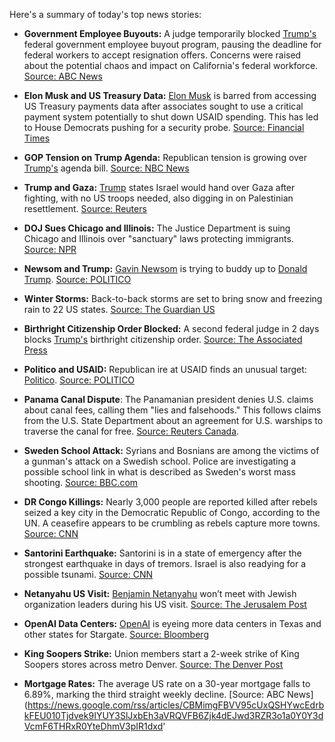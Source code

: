 
Here\'s a summary of today\'s top news stories:

*   **Government Employee Buyouts:** A judge temporarily blocked [Trump\'s](https://en.wikipedia.org/wiki/Donald_Trump) federal government employee buyout program, pausing the deadline for federal workers to accept resignation offers. Concerns were raised about the potential chaos and impact on California\'s federal workforce. [Source: ABC News](https://news.google.com/rss/articles/CBMiqgFBVV95cUxPem5NT2lEeTRNeTIyMnRfOXNFX0k0c2d1UGdYNW40Y1VSZ0FKSmlKSWNTNUpQYmNnLWw0TXhWNEhHU25FVXBUMElmUVkyTDFtQ01QTDRxazlTcW9IT1ozMUM0YXctT29peHM3aWl1RE5uelpRUTZjMm1sNnVNTTRBVUdKdk1tcmdxT2E2VldwZVVIOWFkbVVpNFJRREpKV0U4eWdyZWE1MkU4Z9IBrwFBVV95cUxOS05aVHVzMWlHdW41MHpETE9raHhjUEh5WmFhcmpZSk1WMEJnVVFwanYwOHd6Y0VkQ1VpTFVWQ3RKcXJ0SkVtd1VIZGhDdHhLWk9rbGhLaUVCOU5xUjF3VFEtaXEzRktHTl9Fc290aWJCbkF2b090Wm9JbWJYZzEtNzlNOVBrQll0VF9WWEo5cEFUYXJhRTNtMk9ROFlLUVBPTTRpSEJRZUdBLXdodHRz?oc=5)

*   **Elon Musk and US Treasury Data:** [Elon Musk](https://en.wikipedia.org/wiki/Elon_Musk) is barred from accessing US Treasury payments data after associates sought to use a critical payment system potentially to shut down USAID spending. This has led to House Democrats pushing for a security probe. [Source: Financial Times](https://news.google.com/rss/articles/CBMicEFVX3lxTE9pYzRGenFPQkdTb1B3LUtsMEN1VHpqdzFhQ3ZiU3J5aDljeVRaWTJHcHpEMXJpU3IxWXd5RTR6aEpFcVo2ZXF3SHJ5R0RSZGhRLUdzdjJmd0tFcEpOYWJaeDdtVjRqMnRYY2UyYVFiMDQ?oc=5)

*   **GOP Tension on Trump Agenda:** Republican tension is growing over [Trump\'s](https://en.wikipedia.org/wiki/Donald_Trump) agenda bill. [Source: NBC News](https://news.google.com/rss/articles/CBMitwFBVV95cUxQYUlvbEZXbHp6UkZBYmJhZHdVcS1EUDRfVGhDZDJsZUVJWDNyenEzTGdzZ3pEQ0Uza1J2aGgwMFEtbWRTaUlWNkNpM1gzcHpuWkpZOS1xU28xcDFLdEQxdGRqQXRxYUFRZXFlbktIb1ctSHBfckl0Q3VEa2hQdHpIaE5jQkgtTHZqREZpcTR0WlVXRUdYaFhwdDNpOXJ1eGNReFZubU9hQ0w1YVFuQVRlb1FkQkFXV2PSAVZBVV95cUxQRWcxM3laWlRQRFFSRGxWSy1kVE10OXNVU245bmNmYWFENnc4MmFoQzlYZnpEa2NtZjFZT0xsTTFmQ0JqRUpsRlVTdnV4eF9yN2MwUlpnZw?oc=5)

*   **Trump and Gaza:** [Trump](https://en.wikipedia.org/wiki/Donald_Trump) states Israel would hand over Gaza after fighting, with no US troops needed, also digging in on Palestinian resettlement. [Source: Reuters](https://news.google.com/rss/articles/CBMiyAFBVV95cUxQUi10YmdfVnRIa3BadkJMZHExa2ttRE9ZWHZQZjE1ZWV2VTU1a21DVE5kaDdMTnZHVmp1VHQydTRLNHFMbWdLd1B2d2hIY0p6bTdkcTVCckRNOXBSdVZfblFUWlZZSm5xZ2FUWXpnWGZzSTNqSFBNREZCMmZ4czR2bV9xd2tkMkJ2eWo1QURFTWp4YUlfYm5GbnJuVWlHN3drUFM1LWFkbDFPdE1PaWVFQ2JBeGptSXUxNkVYeVNvYUp6Q1NXdUFvMQ?oc=5)

*   **DOJ Sues Chicago and Illinois:** The Justice Department is suing Chicago and Illinois over "sanctuary" laws protecting immigrants. [Source: NPR](https://news.google.com/rss/articles/CBMirgFBVV95cUxQOW1vZTFfSkVPNGM2Rm42OE9UbVFVNldHWmlqandiNC1qY2J3dGI2MWNZamdNanFkR05tUlFVYTFRaGxIdU1VQ1AtNG5UbFl0Z0NZeTdUemJkTU1EMXRtU3dpZGpmSGNYM1VkRmppRGsyeEFDTGxITEZGekFNS0JwOXEwRUlnX3BUSzZJU3BmanZMdG9DNG1YM2hPcUNCY0FtdXI3T0M0YzI3TDNzUWc?oc=5)

*   **Newsom and Trump:** [Gavin Newsom](https://en.wikipedia.org/wiki/Gavin_Newsom) is trying to buddy up to [Donald Trump](https://en.wikipedia.org/wiki/Donald_Trump). [Source: POLITICO](https://news.google.com/rss/articles/CBMiiwFBVV95cUxQNEFnb21EODY5LWlCdG55NGM0VWE4ZU5MRm1Ldkw3ODZJS05pSkhKUmZEaGUwQUxmQTZyRHI1YjZOOHNmQzJ6Ml9BRVZjNno0bEFRWE9UclJtRjNteEZMZWpsTTZvbDhhSXRJV3pGdU43NWJrUTVudEliYXQ3MEFVV0w3dmIwMERfWDBz?oc=5)

*   **Winter Storms:** Back-to-back storms are set to bring snow and freezing rain to 22 US states. [Source: The Guardian US](https://news.google.com/rss/articles/CBMid0FVX3lxTE9uUmh5ZHk1YVk2QnNrTVp6T2NSWVpxU245YjRQV0JDRThpOXIydWZibDRlZGZGa1EyS2J4WFJiSGVVWXFSN3JySTRtQTdydXJpY0duSXJwZmUtaTljMTRTd0IzSVh3aFlxTDVPV0Ywc1YwcTlBME1B?oc=5)

*   **Birthright Citizenship Order Blocked:** A second federal judge in 2 days blocks [Trump\'s](https://en.wikipedia.org/wiki/Donald_Trump) birthright citizenship order. [Source: The Associated Press](https://news.google.com/rss/articles/CBMiqAFBVV95cUxPVVdxVzVzOE8xWWdYS2ZEeHFBUWw1V2o0TWVYRi1UQU9fMlpwMDZhNEFESEdBRjNGNW9rQ1dwVUhFQkdFTDZDZ3hOQ3RwaG9Da25jZXUwRVhCX1A5N2p0NUZxUE5MU3lXMkgxLUhuajh6LUktSVFRV0JyZ184YWt3MGtjdGEyQ2VrQ3VCSjVIYWZSUC11UTdmeDVyS1NWcXJSTEVIOFNsUGQ?oc=5)

*   **Politico and USAID:** Republican ire at USAID finds an unusual target: [Politico](https://en.wikipedia.org/wiki/Politico). [Source: POLITICO](https://news.google.com/rss/articles/CBMif0FVX3lxTE9ibm55RGZEQ0NObzVEUzhydjhlcV9NM085bEx1RUZTd2VRSEx3MlRuVGJaRWdBUEVUX1BDb2lMUGJxT2JBeG1KbmtIMUlSZGlTT1poWERubF9mZWVqYWFjelliQXdPWkpDVHo0REIxcE1EWVBrR2xHUktwMmRXRTg?oc=5)

*    **Panama Canal Dispute**: The Panamanian president denies U.S. claims about canal fees, calling them "lies and falsehoods." This follows claims from the U.S. State Department about an agreement for U.S. warships to traverse the canal for free. [Source: Reuters Canada](https://news.google.com/rss/articles/CBMiogFBVV95cUxQX1lMc00wd1RtSVl4cGVCSmdVTDFrUHFoNVRLLW15ZnZmWU1jQ1ZLVlM5V1ZnMFNVRWdtUUppWWFodHlFckRtV3MxOTE2czY2Xy1zRENLbWxNTU84Z2tKbUlPMkVoWmpOYW91ZWtBRFcySUY3YV94WDRtY1ZDVDAxdXNSYy0waEdEZVhJTUxYM3UwMlpJMFRVMWYzazNJbUF0OEE?oc=5).

*   **Sweden School Attack:**  Syrians and Bosnians are among the victims of a gunman\'s attack on a Swedish school.  Police are investigating a possible school link in what is described as Sweden\'s worst mass shooting. [Source: BBC.com](https://news.google.com/rss/articles/CBMiWkFVX3lxTFB4Znlyb0JrYlA2SzFmbUU5eUloQURMSWRkaTlLaTVzaDJ4TGxtZWlrWUgxVVZaY3k0Q1VOcWNYNUdWSWxhOEQwcWRtSjVPWWF3NnJUVWVWeGVxd9IBX0FVX3lxTE85d0ZkcFNRVTV6bmI2eEVULWQwbzgzZHZCNHFndVZJdWxEdWVJSmFRLTBOVXh6OFdMV0o4LWdkalZSY3hoS0JFV0dWSnNYa0REWnRjbzJGU2FQUEttR0h3?oc=5)

*   **DR Congo Killings:**  Nearly 3,000 people are reported killed after rebels seized a key city in the Democratic Republic of Congo, according to the UN.  A ceasefire appears to be crumbling as rebels capture more towns. [Source: CNN](https://news.google.com/rss/articles/CBMikAFBVV95cUxPcXQ2R2p0eWdUUkV4S1RGUWpYdWdWZzhRaU92eHR1Y2IwVklzdVZBNTM3YzNzQ2UwX3JGR0lhMzA3cEtZclQtLUFOeGQ5TlhmUVkzU2xJYTRVNS1RdWRIdm8tZjhEQnhkTzg2eDFmZDNLWXRINDJlaktJTDNjN0paMTdlX1BMQVRZUUwycXdHdVTSAYcBQVVfeXFMTzB5U09UdDVWQ3plblB4bFZwdm4tZnh0dS1OWmFfbnBObEZTemFQMTEwTl9xdHRtZFotaTZTbHEzVENwaEllOE1LT0M2b01JY1o2UDF1YmRxeUhhTmZDc1dPelVrVnpQUUFfbW4xbV85dXllYUxrdEcyalN0TktfNHU0cmFOTElr?oc=5)

*   **Santorini Earthquake:**  Santorini is in a state of emergency after the strongest earthquake in days of tremors. Israel is also readying for a possible tsunami. [Source: CNN](https://news.google.com/rss/articles/CBMikgFBVV95cUxORWpvTlRKalhvT0xDSEFUZHRVVHhMN204SkJjNEpHdmJjWXlYamJTXzVXSHFZQWpHemZ2bnBZTjlid09aQko1aXJtVW1UVWpNeFV2eTlvdE8zUGlJOWFhdWRUTjVYSUN2azNpUTRzNDFKSG9KLS1ia1NMZjhScVhfSjNGbjI3LVJKNkpyMnZZMWp5Z9IBiAFBVV95cUxOa3l2QTlhYTZOSE53UmVHN1dMUk93Wk1Hc1JrWkRFY0JKNW1HY29BV0NyM2xiNU1SSVFzTzJkOEVWSFlySS04M1kxOVFTbGNDcGhfczNrNzN4c0QzSkU2Z3VsTFpmd3pTSFMxS3cwbGxCZm1QYUdGMlZ6SGIyd3E5WnV1SUVoZ3ZJ?oc=5)

*   **Netanyahu US Visit:** [Benjamin Netanyahu](https://en.wikipedia.org/wiki/Benjamin_Netanyahu) won’t meet with Jewish organization leaders during his US visit. [Source: The Jerusalem Post](https://news.google.com/rss/articles/CBMiXkFVX3lxTE9HdV9JWUY5Z1hMVFhwU2tmcmtzbllmaVRVRGNXeXVvZmZpU2FzWVJhMnR0U0FpRnBrXzJnU0l3aVhwR29ILVFkelZuMm1zUUc2cllBYjJDdGZ4b09VWWc?oc=5)

*   **OpenAI Data Centers:** [OpenAI](https://en.wikipedia.org/wiki/OpenAI) is eyeing more data centers in Texas and other states for Stargate. [Source: Bloomberg](https://news.google.com/rss/articles/CBMiuAFBVV95cUxQYmNsNEpkVkZIOUNoejJJRld5YTFOTGNoWFpaa1o4djU5VkxsUHA5SE80eU5pRGlLQ2NGWVcxZUNJNnh4VXQ5cUE0bEdBTjFjc0FNamxkcVdtbHlXNGJ5WFBzUjBhYzRTaGdtY1g5Tk03NjktNWtTYm4zV01Ha2F6SjA5YUw5MVplZnZZaHdYVlN1MDM3MkpzemxfbFVuaDlmb3gxR0lMRkRkOTkwYTFIYUtORElJalcx?oc=5)

*   **King Soopers Strike:** Union members start a 2-week strike of King Soopers stores across metro Denver. [Source: The Denver Post](https://news.google.com/rss/articles/CBMifEFVX3lxTE5ObTkzNlJxYkZGbC03eFZSZVJxX0h3RDZWdVJiRmpMRnFoWnBab3RWVlJWSFhfeEQtUU9Ta1NBbTloM3AzR1FnUDA4WU1XZWVvWmZfV0hYOF83cXVKS0o2ZUxqajNkNmh3Y19QdUZhZlc5ZklHZ1c2UG8tbDbSAYIBQVVfeXFMT00tdXc4UGdJekNlUGF0QjJiQm55eEduYk1PblNtOW41SGhGQzdxREYwZGRueHJVVVB3TDdQa1BIdzNVY25hOFZkZzRXS2pURkJ2YnlFRWtSbnRKLTFvRDZZZmFSVm15MUJCSzd5VkdOb29OSHpydUFnZ0ZCMldSTDNsZw?oc=5)

*   **Mortgage Rates:** The average US rate on a 30-year mortgage falls to 6.89%, marking the third straight weekly decline. [Source: ABC News](https://news.google.com/rss/articles/CBMimgFBVV95cUxQSHYwcEdrbkFEU010Tjdvek9IYUY3SlJxbEh3aVRQVFB6Zjk4dEJwd3RZR3o1a0Y0Y3dVcmF6THRxR0YteDhmV3pIR1dxd'
